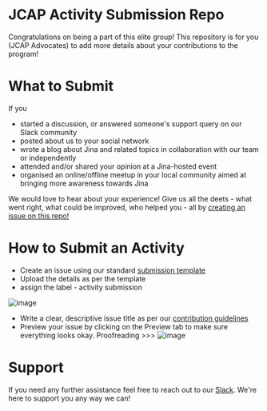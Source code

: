 # JCAP Activity Submission Repo
Congratulations on being a part of this elite group! This repository is for you (JCAP Advocates) to add more details about your contributions to the program!

# What to Submit
If you 
- started a discussion, or answered someone's support query on our Slack community
- posted about us to your social network 
- wrote a blog about Jina and related topics in collaboration with our team or independently
- attended and/or shared your opinion at a Jina-hosted event
- organised an online/offline meetup in your local community aimed at bringing more awareness towards Jina

We would love to hear about your experience! Give us all the deets - what went right, what could be improved, who helped you - all by [creating an issue on this repo!](https://github.com/jina-ai/jcap/issues/new/choose)

# How to Submit an Activity
* Create an issue using our standard [submission template](https://github.com/jina-ai/jcap/issues/new/choose)
* Upload the details as per the template
* assign the label - activity submission

![image](https://user-images.githubusercontent.com/70858293/179223459-e1bb4e33-7f81-4e47-8170-e49ca0458c8c.png)
* Write a clear, descriptive issue title as per our [contribution guidelines](https://github.com/jina-ai/jina/blob/master/CONTRIBUTING.md#-naming-conventions)
* Preview your issue by clicking on the Preview tab to make sure everything looks okay. Proofreading >>>
![image](https://user-images.githubusercontent.com/70858293/179224057-0dc4d810-a2cd-400e-b977-2d02e2bef640.png)



# Support
If you need any further assistance feel free to reach out to our [Slack](https://slack.jina.ai). We're here to support you any way we can! 			
				

